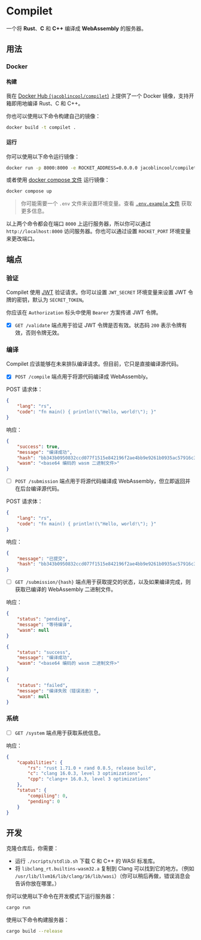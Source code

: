 # Compilet

一个将 **Rust**、**C** 和 **C++** 编译成 **WebAssembly** 的服务器。

## 用法

### Docker

#### 构建

我在 [Docker Hub (`jacoblincool/compilet`)](https://hub.docker.com/r/jacoblincool/compilet) 上提供了一个 Docker 镜像，支持开箱即用地编译 Rust、C 和 C++。

你也可以使用以下命令构建自己的镜像：

```bash
docker build -t compilet .
```

#### 运行

你可以使用以下命令运行镜像：

```bash
docker run -p 8000:8000 -e ROCKET_ADDRESS=0.0.0.0 jacoblincool/compilet
```

或者使用 [docker compose 文件](./docker-compose.yml) 运行镜像：

```bash
docker compose up
```

> 你可能需要一个 `.env` 文件来设置环境变量。查看 [`.env.example` 文件](./.env.example) 获取更多信息。

以上两个命令都会在端口 `8000` 上运行服务器，所以你可以通过 `http://localhost:8000` 访问服务器。你也可以通过设置 `ROCKET_PORT` 环境变量来更改端口。

## 端点

### 验证

Compilet 使用 [JWT](https://jwt.io/) 验证请求。你可以设置 `JWT_SECRET` 环境变量来设置 JWT 令牌的密钥，默认为 `SECRET_TOKEN`。

你应该在 `Authorization` 标头中使用 `Bearer` 方案传递 JWT 令牌。

- [x] `GET /validate` 端点用于验证 JWT 令牌是否有效。状态码 `200` 表示令牌有效，否则令牌无效。

### 编译

Compilet 应该能够在未来排队编译请求。但目前，它只是直接编译源代码。

- [x] `POST /compile` 端点用于将源代码编译成 WebAssembly。

POST 请求体：

```json
{
    "lang": "rs",
    "code": "fn main() { println!(\"Hello, world!\"); }"
}
```

响应：

```json
{
    "success": true,
    "message": "编译成功",
    "hash": "bb343b0950832ccd077f1515e842196f2ae4bb9e9261b0935ac57916c3cf305d",
    "wasm": "<base64 编码的 wasm 二进制文件>"
}
```

- [ ] `POST /submission` 端点用于将源代码编译成 WebAssembly，但立即返回并在后台编译源代码。

POST 请求体：

```json
{
    "lang": "rs",
    "code": "fn main() { println!(\"Hello, world!\"); }"
}
```

响应：

```json
{
    "message": "已提交",
    "hash": "bb343b0950832ccd077f1515e842196f2ae4bb9e9261b0935ac57916c3cf305d"
}
```

- [ ] `GET /submission/{hash}` 端点用于获取提交的状态，以及如果编译完成，则获取已编译的 WebAssembly 二进制文件。

响应：

```json
{
    "status": "pending",
    "message": "等待编译",
    "wasm": null
}
```

```json
{
    "status": "success",
    "message": "编译成功",
    "wasm": "<base64 编码的 wasm 二进制文件>"
}
```

```json
{
    "status": "failed",
    "message": "编译失败（错误消息）",
    "wasm": null
}
```

### 系统

- [ ] `GET /system` 端点用于获取系统信息。

响应：

```json
{
    "capabilities": {
        "rs": "rust 1.71.0 + rand 0.8.5, release build",
        "c": "clang 16.0.3, level 3 optimizations",
        "cpp": "clang++ 16.0.3, level 3 optimizations"
    },
    "status": {
        "compiling": 0,
        "pending": 0
    }
}
```

## 开发

克隆仓库后，你需要：

- 运行 `./scripts/stdlib.sh` 下载 C 和 C++ 的 WASI 标准库。
- 将 `libclang_rt.builtins-wasm32.a` 复制到 Clang 可以找到它的地方。（例如 `/usr/lib/llvm16/lib/clang/16/lib/wasi`）（你可以稍后再做，错误消息会告诉你放在哪里。）

你可以使用以下命令在开发模式下运行服务器：

```bash
cargo run
```

使用以下命令构建服务器：

```bash
cargo build --release
```
